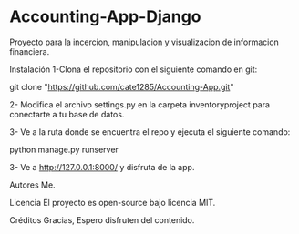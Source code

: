 # Accounting-App-Django
Proyecto para la incercion, manipulacion y visualizacion de informacion financiera. 

Instalación
1-Clona el repositorio  con el siguiente comando en git:

git clone "https://github.com/cate1285/Accounting-App.git"

2- Modifica el archivo settings.py en la carpeta inventoryproject para conectarte a tu base de datos. 

3- Ve a la ruta donde se encuentra el repo y ejecuta el siguiente comando:

python manage.py runserver

3- Ve a http://127.0.0.1:8000/ y disfruta de la app.



Autores
Me. 

Licencia
El proyecto es open-source bajo licencia MIT.

Créditos
Gracias, Espero disfruten del contenido.

